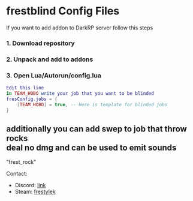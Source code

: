 # frestblind Config Files
If you want to add addon to DarkRP server follow this steps 
### 1. Download repository
### 2. Unpack and add to addons
### 3. Open Lua/Autorun/config.lua

```lua
Edit this line
in TEAM_HOBO write your job that you want to be blinded
fresConfig.jobs = {
    [TEAM_HOBO] = true, -- Here is template for blinded jobs
}
```
## additionally you can add swep to job that throw rocks <br> deal no dmg and can be used to emit sounds
"frest_rock"


Contact: <br>
- Discord: [link](https://discord.gg/3VtCsUvAFf) <br>
- Steam: [frestylek](https://steamcommunity.com/id/frestylek/)
  
